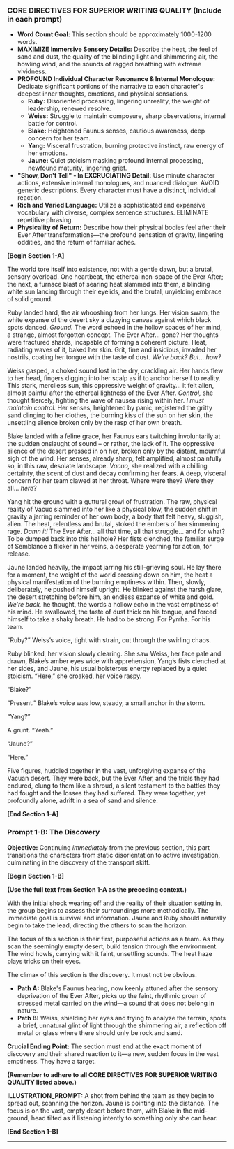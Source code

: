 ### **CORE DIRECTIVES FOR SUPERIOR WRITING QUALITY (Include in each prompt)**

* **Word Count Goal:** This section should be approximately 1000-1200 words.
* **MAXIMIZE Immersive Sensory Details:** Describe the heat, the feel of sand and dust, the quality of the blinding light and shimmering air, the howling wind, and the sounds of ragged breathing with extreme vividness.
* **PROFOUND Individual Character Resonance & Internal Monologue:** Dedicate significant portions of the narrative to each character's deepest inner thoughts, emotions, and physical sensations.
  * **Ruby:** Disoriented processing, lingering unreality, the weight of leadership, renewed resolve.
  * **Weiss:** Struggle to maintain composure, sharp observations, internal battle for control.
  * **Blake:** Heightened Faunus senses, cautious awareness, deep concern for her team.
  * **Yang:** Visceral frustration, burning protective instinct, raw energy of her emotions.
  * **Jaune:** Quiet stoicism masking profound internal processing, newfound maturity, lingering grief.
* **"Show, Don't Tell" - In EXCRUCIATING Detail:** Use minute character actions, extensive internal monologues, and nuanced dialogue. AVOID generic descriptions. Every character must have a distinct, individual reaction.
* **Rich and Varied Language:** Utilize a sophisticated and expansive vocabulary with diverse, complex sentence structures. ELIMINATE repetitive phrasing.
* **Physicality of Return:** Describe how their physical bodies feel after their Ever After transformations—the profound sensation of gravity, lingering oddities, and the return of familiar aches.

**[Begin Section 1-A]**

The world tore itself into existence, not with a gentle dawn, but a brutal, sensory overload. One heartbeat, the ethereal non-space of the Ever After; the next, a furnace blast of searing heat slammed into them, a blinding white sun lancing through their eyelids, and the brutal, unyielding embrace of solid ground.

Ruby landed hard, the air whooshing from her lungs. Her vision swam, the white expanse of the desert sky a dizzying canvas against which black spots danced. *Ground.* The word echoed in the hollow spaces of her mind, a strange, almost forgotten concept.  The Ever After… gone?  Her thoughts were fractured shards, incapable of forming a coherent picture. Heat, radiating waves of it, baked her skin. Grit, fine and insidious, invaded her nostrils, coating her tongue with the taste of dust.  *We’re back? But… how?*

Weiss gasped, a choked sound lost in the dry, crackling air. Her hands flew to her head, fingers digging into her scalp as if to anchor herself to reality.  This stark, merciless sun, this oppressive weight of gravity… it felt alien, almost painful after the ethereal lightness of the Ever After. *Control,* she thought fiercely, fighting the wave of nausea rising within her. *I must maintain control.*  Her senses, heightened by panic, registered the gritty sand clinging to her clothes, the burning kiss of the sun on her skin, the unsettling silence broken only by the rasp of her own breath.

Blake landed with a feline grace, her Faunus ears twitching involuntarily at the sudden onslaught of sound – or rather, the lack of it.  The oppressive silence of the desert pressed in on her, broken only by the distant, mournful sigh of the wind. Her senses, already sharp, felt amplified, almost painfully so, in this raw, desolate landscape.  *Vacuo,* she realized with a chilling certainty, the scent of dust and decay confirming her fears.  A deep, visceral concern for her team clawed at her throat.  Where were they?  Were they all… *here*?

Yang hit the ground with a guttural growl of frustration. The raw, physical reality of Vacuo slammed into her like a physical blow, the sudden shift in gravity a jarring reminder of her own body, a body that felt heavy, sluggish, alien.   The heat, relentless and brutal, stoked the embers of her simmering rage. *Damn it!*  The Ever After… all that time, all that struggle… and for what? To be dumped back into this hellhole? Her fists clenched, the familiar surge of Semblance a flicker in her veins, a desperate yearning for action, for release.

Jaune landed heavily, the impact jarring his still-grieving soul.  He lay there for a moment, the weight of the world pressing down on him, the heat a physical manifestation of the burning emptiness within. Then, slowly, deliberately, he pushed himself upright.  He blinked against the harsh glare, the desert stretching before him, an endless expanse of white and gold.  *We’re back,* he thought, the words a hollow echo in the vast emptiness of his mind.  He swallowed, the taste of dust thick on his tongue, and forced himself to take a shaky breath.  He had to be strong.  For Pyrrha.  For his team.

“Ruby?” Weiss’s voice, tight with strain, cut through the swirling chaos.

Ruby blinked, her vision slowly clearing.  She saw Weiss, her face pale and drawn, Blake’s amber eyes wide with apprehension, Yang’s fists clenched at her sides, and Jaune, his usual boisterous energy replaced by a quiet stoicism.  “Here,” she croaked, her voice raspy.

“Blake?”

“Present.”  Blake’s voice was low, steady, a small anchor in the storm.

“Yang?”

A grunt.  “Yeah.”

“Jaune?”

“Here.”

Five figures, huddled together in the vast, unforgiving expanse of the Vacuan desert.  They were back, but the Ever After, and the trials they had endured, clung to them like a shroud, a silent testament to the battles they had fought and the losses they had suffered. They were together, yet profoundly alone, adrift in a sea of sand and silence.

**[End Section 1-A]**


### **Prompt 1-B: The Discovery**

**Objective:** Continuing *immediately* from the previous section, this part transitions the characters from static disorientation to active investigation, culminating in the discovery of the transport skiff.

**[Begin Section 1-B]**

**(Use the full text from Section 1-A as the preceding context.)**

With the initial shock wearing off and the reality of their situation setting in, the group begins to assess their surroundings more methodically. The immediate goal is survival and information. Jaune and Ruby should naturally begin to take the lead, directing the others to scan the horizon.

The focus of this section is their first, purposeful actions as a team. As they scan the seemingly empty desert, build tension through the environment. The wind howls, carrying with it faint, unsettling sounds. The heat haze plays tricks on their eyes.

The climax of this section is the discovery. It must not be obvious.

* **Path A:** Blake's Faunus hearing, now keenly attuned after the sensory deprivation of the Ever After, picks up the faint, rhythmic groan of stressed metal carried on the wind—a sound that does not belong in nature.
* **Path B:** Weiss, shielding her eyes and trying to analyze the terrain, spots a brief, unnatural glint of light through the shimmering air, a reflection off metal or glass where there should only be rock and sand.

**Crucial Ending Point:** The section must end at the exact moment of discovery and their shared reaction to it—a new, sudden focus in the vast emptiness. They have a target.

**(Remember to adhere to all CORE DIRECTIVES FOR SUPERIOR WRITING QUALITY listed above.)**

**ILLUSTRATION_PROMPT:** A shot from behind the team as they begin to spread out, scanning the horizon. Jaune is pointing into the distance. The focus is on the vast, empty desert before them, with Blake in the mid-ground, head tilted as if listening intently to something only she can hear.

**[End Section 1-B]**

---